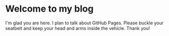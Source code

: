 # Welcome to my blog

I'm glad you are here. I plan to talk about GitHub Pages. Please buckle your seatbelt and keep your head and arms inside the vehicle. Thank you!
